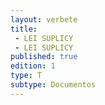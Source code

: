 ```yaml
---
layout: verbete
title:
 - LEI SUPLICY
 - LEI SUPLICY
published: true
edition: 1  
type: T
subtype: Documentos
---
```


